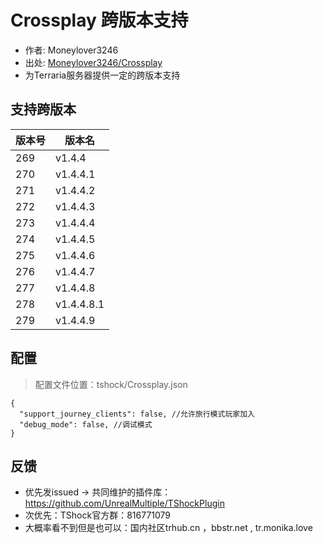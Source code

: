 # Crossplay 跨版本支持

- 作者: Moneylover3246
- 出处: [Moneylover3246/Crossplay](https://github.com/Moneylover3246/Crossplay)
- 为Terraria服务器提供一定的跨版本支持

## 支持跨版本

| 版本号 | 版本名    |
|--------|-------------|
| 269    | v1.4.4      |
| 270    | v1.4.4.1    |
| 271    | v1.4.4.2    |
| 272    | v1.4.4.3    |
| 273    | v1.4.4.4    |
| 274    | v1.4.4.5    |
| 275    | v1.4.4.6    |
| 276    | v1.4.4.7    |
| 277    | v1.4.4.8    |
| 278    | v1.4.4.8.1  |
| 279    | v1.4.4.9    |

## 配置
> 配置文件位置：tshock/Crossplay.json
```json5
{
  "support_journey_clients": false, //允许旅行模式玩家加入
  "debug_mode": false, //调试模式
}
```


## 反馈
- 优先发issued -> 共同维护的插件库：https://github.com/UnrealMultiple/TShockPlugin
- 次优先：TShock官方群：816771079
- 大概率看不到但是也可以：国内社区trhub.cn ，bbstr.net , tr.monika.love


